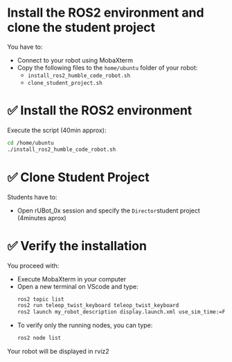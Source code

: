# Install the ROS2 environment and clone the student project

You have to:

- Connect to your robot using MobaXterm
- Copy the following files to the `home/ubuntu` folder of your robot:
  - `install_ros2_humble_code_robot.sh`
  - `clone_student_project.sh`

# ✅ Install the ROS2 environment

Execute the script (40min approx):
  ```bash
  cd /home/ubuntu
  ./install_ros2_humble_code_robot.sh
  ````

# ✅ Clone Student Project

Students have to:
- Open rUBot_0x session and specify the `Director`student project (4minutes aprox)

# ✅ Verify the installation
You proceed with:
  - Execute MobaXterm in your computer
  - Open a new terminal on VScode and type:
    ```bash
    ros2 topic list
    ros2 run teleop_twist_keyboard teleop_twist_keyboard
    ros2 launch my_robot_description display.launch.xml use_sim_time:=False robot_model:=rubot/rubot_mecanum.urdf
    ```
  - To verify only the running nodes, you can type:
    ```bash
    ros2 node list
    ```
Your robot will be displayed in rviz2
